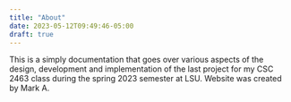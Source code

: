 ```yaml
---
title: "About"
date: 2023-05-12T09:49:46-05:00
draft: true
---
```


This is a simply documentation that goes over various aspects of the design, development and implementation of the last project for my CSC 2463 class during the spring 2023 semester at LSU. Website was created by Mark A.

